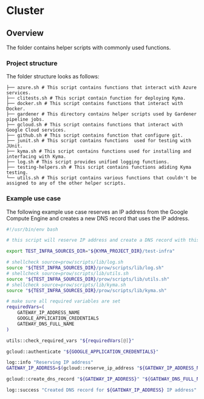 # Cluster

## Overview

The folder contains helper scripts with commonly used functions.

### Project structure

The folder structure looks as follows:

```
├── azure.sh # This script contains functions that interact with Azure services.
├── clitests.sh # This script contain function for deploying Kyma.
├── docker.sh # This script contains functions that interact with Docker.
├── gardener # This directory contains helper scripts used by Gardener pipeline jobs.
├── gcloud.sh # This script contains functions that interact with Google Cloud services.
├── github.sh # This script contains function that configure git.
├── junit.sh # This script contains functions  used for testing with JUnit.
├── kyma.sh # This script contains functions used for installing and interfacing with Kyma.
├── log.sh # This script provides unified logging functions.
├── testing-helpers.sh # This script contains functions adiding Kyma testing.
└── utils.sh # This script contains various functions that couldn't be assigned to any of the other helper scripts.
```

### Example use case
The following example use case reserves an IP address from the Google Compute Engine and creates a new DNS record that uses the IP address.

```bash
#!/usr/bin/env bash

# this script will reserve IP address and create a DNS record with this address

export TEST_INFRA_SOURCES_DIR="${KYMA_PROJECT_DIR}/test-infra"

# shellcheck source=prow/scripts/lib/log.sh
source "${TEST_INFRA_SOURCES_DIR}/prow/scripts/lib/log.sh"
# shellcheck source=prow/scripts/lib/utils.sh
source "${TEST_INFRA_SOURCES_DIR}/prow/scripts/lib/utils.sh"
# shellcheck source=prow/scripts/lib/kyma.sh
source "${TEST_INFRA_SOURCES_DIR}/prow/scripts/lib/kyma.sh"

# make sure all required variables are set
requiredVars=(
    GATEWAY_IP_ADDRESS_NAME
    GOOGLE_APPLICATION_CREDENTIALS
    GATEWAY_DNS_FULL_NAME
)

utils::check_required_vars "${requiredVars[@]}"

gcloud::authenticate "${GOOGLE_APPLICATION_CREDENTIALS}"

log::info "Reserving IP address"
GATEWAY_IP_ADDRESS=$(gcloud::reserve_ip_address "${GATEWAY_IP_ADDRESS_NAME}")

gcloud::create_dns_record "${GATEWAY_IP_ADDRESS}" "${GATEWAY_DNS_FULL_NAME}"

log::success "Created DNS record for ${GATEWAY_IP_ADDRESS} IP address"
```
